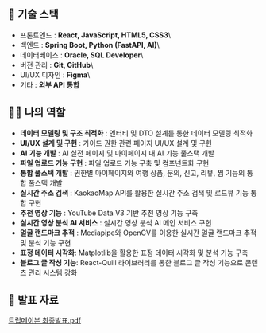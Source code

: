 ## 🎯 기술 스택
 - 프론트엔드 :  **React, JavaScript, HTML5, CSS3**\
 - 백엔드 :  **Spring Boot, Python (FastAPI, AI)**\
 - 데이터베이스 :  **Oracle, SQL Developer**\
 - 버전 관리 :  **Git, GitHub**\
 - UI/UX 디자인 :  **Figma**\
 - 기타 :  **외부 API 통합**

## 👩‍🦰 나의 역할
- **데이터 모델링 및 구조 최적화** : 엔터티 및 DTO 설계를 통한 데이터 모델링 최적화
- **UI/UX 설계 및 구현** : 가이드 권한 관련 페이지 UI/UX 설계 및 구현
- **AI 기능 개발** : AI 실전 페이지 및 마이페이지 내 AI 기능 풀스택 개발
- **파일 업로드 기능 구현** : 파일 업로드 기능 구축 및 컴포넌트화 구현
- **통합 풀스택 개발** : 권한별 마이페이지와 여행 상품, 문의, 신고, 리뷰, 찜 기능의 통합 풀스택 개발
- **실시간 주소 검색** : KaokaoMap API를 활용한 실시간 주소 검색 및 로드뷰 기능 통합 구현
- **추천 영상 기능** : YouTube Data V3 기반 추천 영상 기능 구축
- **실시간 영상 분석 AI 서비스** : 실시간 영상 분석 AI 메인 서비스 구현
- **얼굴 랜드마크 추적** : Mediapipe와 OpenCV를 이용한 실시간 얼굴 랜드마크 추적 및 분석 기능 구현
- **표정 데이터 시각화**: Matplotlib을 활용한 표정 데이터 시각화 및 분석 기능 구축
- **블로그 글 작성 기능**: React-Quill 라이브러리를 통한 블로그 글 작성 기능으로 콘텐츠 관리 시스템 강화

## 🏅 발표 자료
[트립메이븐 최종발표.pdf](https://github.com/user-attachments/files/17569107/default.pdf)
